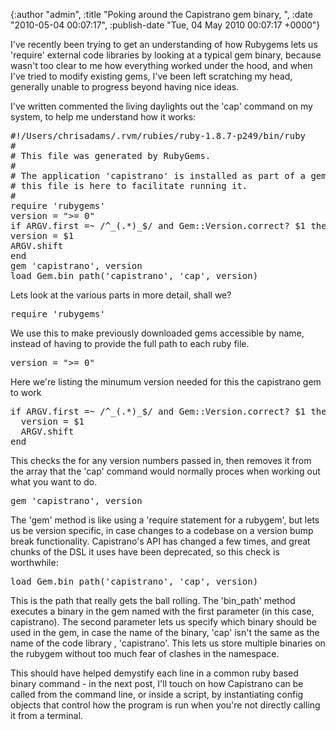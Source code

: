 

{:author "admin", :title "Poking around the Capistrano gem binary, ", :date "2010-05-04 00:07:17", :publish-date "Tue, 04 May 2010 00:07:17 +0000"}



<!-- content below -->

I've recently been trying to get an understanding of how Rubygems lets us 'require' external code libraries by looking at a typical gem binary, because wasn't too clear to me how everything worked under the hood, and when I've tried to modify existing gems, I've been left scratching my head, generally unable to progress beyond having nice ideas.

I've written commented the living daylights out the 'cap' command on my system, to help me understand how it works:

<pre lang="ruby">
#!/Users/chrisadams/.rvm/rubies/ruby-1.8.7-p249/bin/ruby
#
# This file was generated by RubyGems.
#
# The application 'capistrano' is installed as part of a gem, and
# this file is here to facilitate running it.
#
require 'rubygems'
version = "&gt;= 0"
if ARGV.first =~ /^_(.*)_$/ and Gem::Version.correct? $1 then
version = $1
ARGV.shift
end
gem 'capistrano', version
load Gem.bin_path('capistrano', 'cap', version)</pre>

</pre>

Lets look at the various parts in more detail, shall we?

<pre lang="ruby">
require 'rubygems'
</pre>
We use this to make previously downloaded gems accessible by name, instead of having to provide the full path to each ruby file.

<pre lang="ruby">
version = ">= 0"
</pre>
Here we're listing the minumum version needed for this the capistrano gem to work

<pre lang="ruby">
if ARGV.first =~ /^_(.*)_$/ and Gem::Version.correct? $1 then
  version = $1
  ARGV.shift
end
</pre>
This checks the for any version numbers passed in, then removes it from the array that the 'cap' command would normally proces when working out what you want to do.

<pre lang="ruby">
gem 'capistrano', version
</pre>
The 'gem' method is like using a 'require statement for a rubygem', but lets us be version specific, in case changes to a codebase on a version bump break functionality. Capistrano's API has changed a few times, and great chunks of the DSL it uses have been deprecated, so this check is worthwhile:

<pre lang="ruby">
load Gem.bin_path('capistrano', 'cap', version)
</pre>
This is the path that really gets the ball rolling. The 'bin_path' method executes a binary in the gem named with the first parameter (in this case, capistrano). The second parameter lets us specify which binary should be used in the gem, in case the name of the binary, 'cap' isn't the same as the name of the code library , 'capistrano'. This lets us store multiple binaries on the rubygem without too much fear of clashes in the namespace.

This should have helped demystify each line in a common ruby based binary command - in the next post, I'll touch on how Capistrano can be called from the command line, or inside a script, by instantiating config objects that control how the program is run when you're not directly calling it from a terminal.


